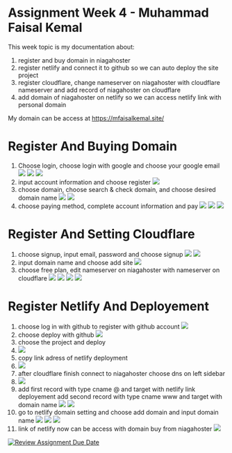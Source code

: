# Assignment Week 4 - Muhammad Faisal Kemal
This week topic is my documentation about:
1. register and buy domain in niagahoster
2. register netlify and connect it to github so we can auto deploy the site project
3. register cloudflare, change nameserver on niagahoster with cloudflare nameserver and add record of niagahoster on cloudflare
4. add domain of niagahoster on netlify so we can access netlify link with personal domain

My domain can be access at https://mfaisalkemal.site/

# Register And Buying Domain
1. Choose login, choose login with google and choose your google email
   ![](https://raw.githubusercontent.com/mfaisalkemal/RevoU_SEFS_Scholarship/main/gambar/week4/1.webp)
   ![](https://raw.githubusercontent.com/mfaisalkemal/RevoU_SEFS_Scholarship/main/gambar/week4/2.webp)
   ![](https://raw.githubusercontent.com/mfaisalkemal/RevoU_SEFS_Scholarship/main/gambar/week4/3.webp)
2. input account information and choose register
   ![](https://raw.githubusercontent.com/mfaisalkemal/RevoU_SEFS_Scholarship/main/gambar/week4/3a.webp)
3. choose domain, choose search & check domain, and choose desired domain name
   ![](https://raw.githubusercontent.com/mfaisalkemal/RevoU_SEFS_Scholarship/main/gambar/week4/4.webp)
   ![](https://raw.githubusercontent.com/mfaisalkemal/RevoU_SEFS_Scholarship/main/gambar/week4/5.webp)
4. choose paying method, complete account information and pay
   ![](https://raw.githubusercontent.com/mfaisalkemal/RevoU_SEFS_Scholarship/main/gambar/week4/6.webp)
   ![](https://raw.githubusercontent.com/mfaisalkemal/RevoU_SEFS_Scholarship/main/gambar/week4/7.webp)
   ![](https://raw.githubusercontent.com/mfaisalkemal/RevoU_SEFS_Scholarship/main/gambar/week4/8.webp)

# Register And Setting Cloudflare
1. choose signup, input email, password and choose signup
   ![](https://raw.githubusercontent.com/mfaisalkemal/RevoU_SEFS_Scholarship/main/gambar/week4/9.webp)
   ![](https://raw.githubusercontent.com/mfaisalkemal/RevoU_SEFS_Scholarship/main/gambar/week4/10.webp)
2. input domain name and choose add site
   ![](https://raw.githubusercontent.com/mfaisalkemal/RevoU_SEFS_Scholarship/main/gambar/week4/11.webp)
3. choose free plan, edit nameserver on niagahoster with nameserver on cloudflare
   ![](https://raw.githubusercontent.com/mfaisalkemal/RevoU_SEFS_Scholarship/main/gambar/week4/12.webp)
   ![](https://raw.githubusercontent.com/mfaisalkemal/RevoU_SEFS_Scholarship/main/gambar/week4/13.webp)
   ![](https://raw.githubusercontent.com/mfaisalkemal/RevoU_SEFS_Scholarship/main/gambar/week4/14.webp)
   ![](https://raw.githubusercontent.com/mfaisalkemal/RevoU_SEFS_Scholarship/main/gambar/week4/15.webp)

# Register Netlify And Deployement
1. choose log in with github to register with github account
   ![](https://raw.githubusercontent.com/mfaisalkemal/RevoU_SEFS_Scholarship/main/gambar/week4/16.webp)
2. choose deploy with github
   ![](https://raw.githubusercontent.com/mfaisalkemal/RevoU_SEFS_Scholarship/main/gambar/week4/17.webp)
3. choose the project and deploy
4. ![](https://raw.githubusercontent.com/mfaisalkemal/RevoU_SEFS_Scholarship/main/gambar/week4/18.webp)
5. copy link adress of netlify deployment
6. ![](https://raw.githubusercontent.com/mfaisalkemal/RevoU_SEFS_Scholarship/main/gambar/week4/19.webp)
7. after cloudflare finish connect to niagahoster choose dns on left sidebar
8. ![](https://raw.githubusercontent.com/mfaisalkemal/RevoU_SEFS_Scholarship/main/gambar/week4/20.webp)
9. add first record with type cname @ and target with netlify link deployement
    add second record with type cname www and target with domain name
   ![](https://raw.githubusercontent.com/mfaisalkemal/RevoU_SEFS_Scholarship/main/gambar/week4/21.webp)
   ![](https://raw.githubusercontent.com/mfaisalkemal/RevoU_SEFS_Scholarship/main/gambar/week4/21.webp)
10. go to netlify domain setting and choose add domain and input domain name
    ![](https://raw.githubusercontent.com/mfaisalkemal/RevoU_SEFS_Scholarship/main/gambar/week4/22.webp)
    ![](https://raw.githubusercontent.com/mfaisalkemal/RevoU_SEFS_Scholarship/main/gambar/week4/23.webp)
    ![](https://raw.githubusercontent.com/mfaisalkemal/RevoU_SEFS_Scholarship/main/gambar/week4/24.webp)
11. link of netlify now can be access with domain buy from niagahoster
    ![](https://raw.githubusercontent.com/mfaisalkemal/RevoU_SEFS_Scholarship/main/gambar/week4/25.webp)

[![Review Assignment Due Date](https://classroom.github.com/assets/deadline-readme-button-24ddc0f5d75046c5622901739e7c5dd533143b0c8e959d652212380cedb1ea36.svg)](https://classroom.github.com/a/isPhTOcA)
